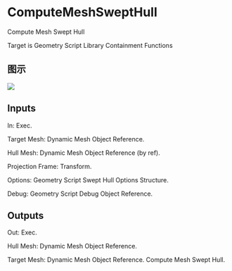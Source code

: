 # ComputeMeshSweptHull

Compute Mesh Swept Hull

Target is Geometry Script Library Containment Functions

## 图示

![]($-20221218-19102975.png)

## Inputs

In: Exec.

Target Mesh: Dynamic Mesh Object Reference.

Hull Mesh: Dynamic Mesh Object Reference (by ref).

Projection Frame: Transform.

Options: Geometry Script Swept Hull Options Structure.

Debug: Geometry Script Debug Object Reference.  

## Outputs

Out: Exec.

Hull Mesh: Dynamic Mesh Object Reference.

Target Mesh: Dynamic Mesh Object Reference. Compute Mesh Swept Hull.

